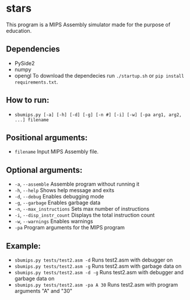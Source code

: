 # stars
This program is a MIPS Assembly simulator made for the purpose of education.
## Dependencies
* PySide2
* numpy
* opengl
To download the dependecies run `./startup.sh` or `pip install requirements.txt`.

## How to run:
* `sbumips.py [-a] [-h] [-d] [-g] [-n #] [-i] [-w] [-pa arg1, arg2, ...] filename`

## Positional arguments:
* `filename`       Input MIPS Assembly file.

## Optional arguments:
* `-a`, `--assemble`    Assemble program without running it
* `-h`, `--help`     Shows help message and exits
* `-d`, `--debug`    Enables debugging mode
* `-g`, `--garbage`  Enables garbage data
* `-n`, `--max_instructions`  Sets max number of instructions
* `-i`, `--disp_instr_count`  Displays the total instruction count
* `-w`, `--warnings`  Enables warnings
* `-pa`  Program arguments for the MIPS program
    
## Example:
* `sbumips.py tests/test2.asm -d`     Runs test2.asm with debugger on
* `sbumips.py tests/test2.asm -g`     Runs test2.asm with garbage data on
* `sbumips.py tests/test2.asm -d -g`     Runs test2.asm with debugger and garbage data on
* `sbumips.py tests/test2.asm -pa A 30`     Runs test2.asm with program arguments "A" and "30"
